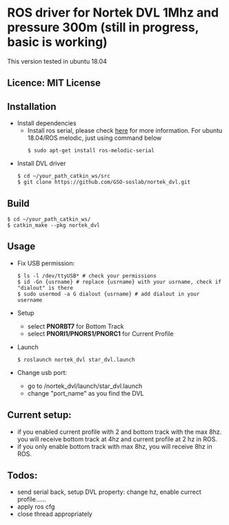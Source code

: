 # ROS driver for Nortek DVL 1Mhz and pressure 300m (still in progress, basic is working)
This version tested in ubuntu 18.04

## Licence: MIT License

## Installation
- Install dependencies
    - Install ros serial, please check [here](http://wjwwood.io/serial/doc/1.1.0/index.html) for more information. For ubuntu 18.04/ROS melodic, just using command below  
        ```
        $ sudo apt-get install ros-melodic-serial 

        ```
- Install DVL driver
    ```
    $ cd ~/your_path_catkin_ws/src
    $ git clone https://github.com/GSO-soslab/nortek_dvl.git
    ```

## Build
```
$ cd ~/your_path_catkin_ws/
$ catkin_make --pkg nortek_dvl
```

## Usage
- Fix USB permission: 
    ```shell
    $ ls -l /dev/ttyUSB* # check your permissions
    $ id -Gn {usrname} # replace {usrname} with your usrname, check if "dialout" is there
    $ sudo usermod -a G dialout {usrname} # add dialout in your username
    ```
- Setup
    - select **PNORBT7** for Bottom Track
    - select **PNORI1/PNORS1/PNORC1** for Current Profile

- Launch
    ```shell
    $ roslaunch nortek_dvl star_dvl.launch
    ```

- Change usb port: 
    - go to /nortek_dvl/launch/star_dvl.launch
    - change "port_name" as you find the DVL

## Current setup:

- if you enabled current profile with 2 and bottom track with the max 8hz. you will receive bottom track at 4hz and current profile at 2 hz in ROS.
- if you only enable bottom track with max 8hz, you will receive 8hz in ROS.


## Todos:

- send serial back, setup DVL property: change hz, enable currect profile......
- apply ros cfg
- close thread appropriately  
